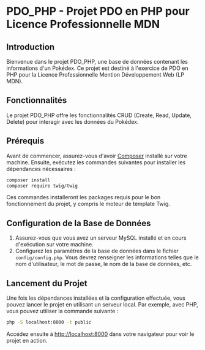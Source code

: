 # PDO_PHP - Projet PDO en PHP pour Licence Professionnelle MDN

## Introduction

Bienvenue dans le projet PDO_PHP, une base de données contenant les informations d'un Pokédex. Ce projet est destiné à l'exercice de PDO en PHP pour la Licence Professionnelle Mention Développement Web (LP MDN).

## Fonctionnalités

Le projet PDO_PHP offre les fonctionnalités CRUD (Create, Read, Update, Delete) pour interagir avec les données du Pokédex.

## Prérequis

Avant de commencer, assurez-vous d'avoir [Composer](https://getcomposer.org/) installé sur votre machine. Ensuite, exécutez les commandes suivantes pour installer les dépendances nécessaires :

```bash
composer install
composer require twig/twig
```

Ces commandes installeront les packages requis pour le bon fonctionnement du projet, y compris le moteur de template Twig.

## Configuration de la Base de Données

1. Assurez-vous que vous avez un serveur MySQL installé et en cours d'exécution sur votre machine.
2. Configurez les paramètres de la base de données dans le fichier `config/config.php`. Vous devrez renseigner les informations telles que le nom d'utilisateur, le mot de passe, le nom de la base de données, etc.

## Lancement du Projet

Une fois les dépendances installées et la configuration effectuée, vous pouvez lancer le projet en utilisant un serveur local. Par exemple, avec PHP, vous pouvez utiliser la commande suivante :

```bash
php -S localhost:8000 -t public
```

Accédez ensuite à [http://localhost:8000](http://localhost:8000) dans votre navigateur pour voir le projet en action.
